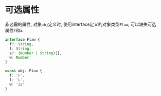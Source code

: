 # 可选属性
非必需的属性, 对象`obj`定义时, 使用interface定义的对象类型`Flaw`, 可以缺失可选属性`f`和`a`.
```typescript
interface Flaw {
  f?: String,
  l: String,
  a?: (Number | String)[],
  w: Number
}

const obj: Flaw {
  f: 'F',
  l: 'L',
  w: '22'
}
```
